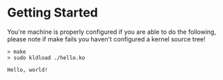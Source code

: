 # Getting Started
You're machine is properly configured if you are able to do the following, please note if make fails
you haven't configured a kernel source tree!

```
> make
> sudo kldload ./hello.ko

Hello, world!
```
